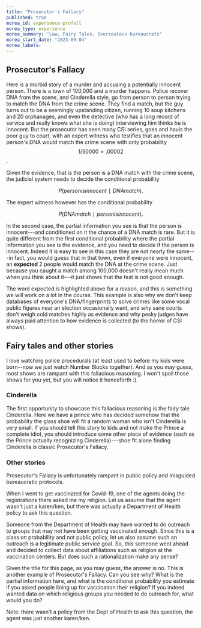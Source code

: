 ```yaml
---
title: "Prosecutor's Fallacy"
published: true
morea_id: experience-profall
morea_type: experience
morea_summary: "Law, Fairy Tales, Overzealous bureaucrats"
morea_start_date: "2023-09-04"
morea_labels:
---
```


## Prosecutor's Fallacy

Here is a morbid story of a murder and accusing a potentially innocent
person. There is a town of 100,000 and a murder happens. Police
recover DNA from the scene, and Cinderella style, go from person to
person trying to match the DNA from the crime scene. They find a
match, but the guy turns out to be a seemingly upstanding citizen,
running 10 soup kitchens and 20 orphanages, and even the detective
(who has a long record of service and really knows what she is doing)
interviewing him thinks he is innocent. But the prosecutor has seen
many CSI series, goes and hauls the poor guy to court, with an expert
witness who testifies that an innocent person's DNA would match the
crime scene with only probability $$1/50000=.00002$$.

Given the evidence, that is the person is a DNA match with the crime
scene, the judicial system needs to decide the conditional probability

$$ P( person is innocent ∣ DNA match ). $$

The expert witness however has the conditional probability

$$P( DNA match ∣ person is innocent ). $$

In the second case, the partial information you see is that the person is innocent---and conditioned on it the chance of a DNA match is rare. But it is quite different from the first conditional probability where the partial information you see is the evidence, and you need to decide if the person is innocent. Indeed it is easy to see in this case they are not nearly the same---in fact, you would guess that in that town, even if everyone were innocent, an **expected** 2 people would match the DNA at the crime scene. Just because you caught a match among 100,000 doesn't really mean much when you think about it---it just shows that the test is not good enough. 

The word expected is highlighted above for a reason, and this is
something we will work on a lot in the course. This example is also
why we don't keep databases of everyone's DNA/fingerprints to solve
crimes like some vocal public figures near an election occasionally
want, and why sane courts don't weigh cold matches highly as evidence
and why pesky judges have always paid attention to how evidence is
collected (to the horror of CSI shows).

## Fairy tales and other stories

I love watching police procedurals (at least used to before my kids
were born--now we just watch Number Blocks together). And as you may
guess, most shows are rampant with this fallacious reasoning. I won't
spoil those shows for you yet, but you will notice it henceforth :).

### Cinderella

The first opportunity to showcase this fallacious reasoning is the
fairy tale Cinderella. Here we have a prince who has decided somehow
that the probability the glass shoe will fit a random woman who isn't
Cinderella is very small. If you should tell this story to kids and
not make the Prince a complete idiot, you should introduce some other
piece of evidence (such as the Prince actually recognizing
Cinderella)---shoe fit alone finding Cinderella is classic Prosecutor's
Fallacy. 

### Other stories

Prosecutor's Fallacy is unfortunately rampant in public policy and misguided
bureaucratic protocols.

When I went to get vaccinated for Covid-19, one of the agents doing
the registrations there asked me my religion. Let us assume that the
agent wasn't just a karen/ken, but there was actually a Department of
Health policy to ask this question.

Someone from the Department of Health may have wanted to do outreach
to groups that may not have been getting vaccinated enough. Since this
is a class on probability and not public policy, let us also assume
such an outreach is a legitimate public service goal.  So, this
someone went ahead and decided to collect data about affiliations such
as religion at the vaccination centers. But does such a
rationalization make any sense?

Given the title for this page, as you may guess, the answer is
no. This is another example of Prosecutor's Fallacy. Can you see why?
What is the partial information here, and what is the conditional
probability you estimate if you asked people lining up for vaccination
their religion? If you indeed wanted data on which religious groups
you needed to do outreach for, what would you do?  
  
Note: there wasn't a policy from the Dept of Health to ask this
question, the agent was just another karen/ken.
